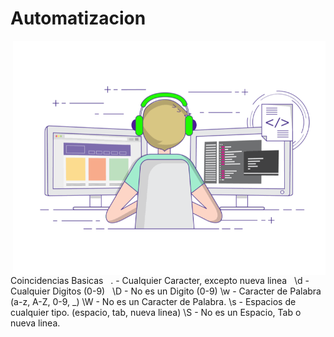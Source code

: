 # Automatizacion
<img align="right" alt="GIF" src="https://raw.githubusercontent.com/devSouvik/devSouvik/master/gif3.gif" width="500"/>

Coincidencias Basicas 
&nbsp; .       - Cualquier Caracter, excepto nueva linea
&nbsp; \d      - Cualquier Digitos (0-9)
&nbsp; \D      - No es un Digito (0-9)
\w      - Caracter de Palabra (a-z, A-Z, 0-9, _)
\W      - No es un Caracter de Palabra.
\s      - Espacios de cualquier tipo. (espacio, tab, nueva linea)
\S      - No es un Espacio, Tab o nueva linea.
